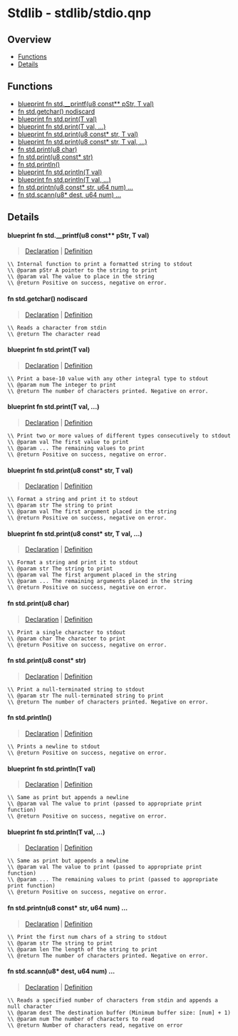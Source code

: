 
# Stdlib - stdlib/stdio.qnp

## Overview
 - [Functions](#functions)
 - [Details](#details)


## Functions
 - [blueprint fn<i32> std.__printf(u8 const** pStr, T val)](#ref_5c548d50a62e41943eb4522237760aff)
 - [fn<u8> std.getchar() nodiscard](#ref_76fecaf8690d625128fa68de74fb70d6)
 - [blueprint fn<i32> std.print(T val)](#ref_f911f938c5caae164e9b6747fa41fd54)
 - [blueprint fn<i32> std.print(T val, ...)](#ref_3e72e89e1a071c31d44d88eb9d36f342)
 - [blueprint fn<i32> std.print(u8 const* str, T val)](#ref_76052300ae4c3caf8218676efdc87983)
 - [blueprint fn<i32> std.print(u8 const* str, T val, ...)](#ref_bdf729eb87a6b4e6cc942beac4faeb18)
 - [fn<i32> std.print(u8 char)](#ref_a388b9205001ba95d248317a25957212)
 - [fn<i32> std.print(u8 const* str)](#ref_2c377c9449edfe997008ebae6a89c01c)
 - [fn<i32> std.println()](#ref_bd854160adb0b0a08885584935647bbc)
 - [blueprint fn<i32> std.println(T val)](#ref_7506373c16f2b3b93801d1f7eaca6e58)
 - [blueprint fn<i32> std.println(T val, ...)](#ref_192a1b60464cb652aecf20f39ec473d4)
 - [fn<i32> std.printn(u8 const* str, u64 num) ...](#ref_547043127b25e8f522a331d71189b4a3)
 - [fn<i32> std.scann(u8* dest, u64 num) ...](#ref_0d124b96487848ab4d7d56f75e0cd43a)

## Details
#### <a id="ref_5c548d50a62e41943eb4522237760aff"/>blueprint fn<i32> std.__printf(u8 const** pStr, T val)
> [Declaration](/stdlib/stdio.qnp?plain=1#L51) | [Definition](/stdlib/stdio.qnp?plain=1#L107)
```qinp
\\ Internal function to print a formatted string to stdout
\\ @param pStr A pointer to the string to print
\\ @param val The value to place in the string
\\ @return Positive on success, negative on error.
```
#### <a id="ref_76fecaf8690d625128fa68de74fb70d6"/>fn<u8> std.getchar() nodiscard
> [Declaration](/stdlib/stdio.qnp?plain=1#L70) | [Definition](/stdlib/stdio.qnp?plain=1#L135)
```qinp
\\ Reads a character from stdin
\\ @return The character read
```
#### <a id="ref_f911f938c5caae164e9b6747fa41fd54"/>blueprint fn<i32> std.print(T val)
> [Declaration](/stdlib/stdio.qnp?plain=1#L26) | [Definition](/stdlib/stdio.qnp?plain=1#L88)
```qinp
\\ Print a base-10 value with any other integral type to stdout
\\ @param num The integer to print
\\ @return The number of characters printed. Negative on error.
```
#### <a id="ref_3e72e89e1a071c31d44d88eb9d36f342"/>blueprint fn<i32> std.print(T val, ...)
> [Declaration](/stdlib/stdio.qnp?plain=1#L32) | [Definition](/stdlib/stdio.qnp?plain=1#L92)
```qinp
\\ Print two or more values of different types consecutively to stdout
\\ @param val The first value to print
\\ @param ... The remaining values to print
\\ @return Positive on success, negative on error.
```
#### <a id="ref_76052300ae4c3caf8218676efdc87983"/>blueprint fn<i32> std.print(u8 const* str, T val)
> [Declaration](/stdlib/stdio.qnp?plain=1#L38) | [Definition](/stdlib/stdio.qnp?plain=1#L97)
```qinp
\\ Format a string and print it to stdout
\\ @param str The string to print
\\ @param val The first argument placed in the string
\\ @return Positive on success, negative on error.
```
#### <a id="ref_bdf729eb87a6b4e6cc942beac4faeb18"/>blueprint fn<i32> std.print(u8 const* str, T val, ...)
> [Declaration](/stdlib/stdio.qnp?plain=1#L45) | [Definition](/stdlib/stdio.qnp?plain=1#L102)
```qinp
\\ Format a string and print it to stdout
\\ @param str The string to print
\\ @param val The first argument placed in the string
\\ @param ... The remaining arguments placed in the string
\\ @return Positive on success, negative on error.
```
#### <a id="ref_a388b9205001ba95d248317a25957212"/>fn<i32> std.print(u8 char)
> [Declaration](/stdlib/stdio.qnp?plain=1#L21) | [Definition](/stdlib/stdio.qnp?plain=1#L85)
```qinp
\\ Print a single character to stdout
\\ @param char The character to print
\\ @return Positive on success, negative on error.
```
#### <a id="ref_2c377c9449edfe997008ebae6a89c01c"/>fn<i32> std.print(u8 const* str)
> [Declaration](/stdlib/stdio.qnp?plain=1#L16) | [Definition](/stdlib/stdio.qnp?plain=1#L82)
```qinp
\\ Print a null-terminated string to stdout
\\ @param str The null-terminated string to print
\\ @return The number of characters printed. Negative on error.
```
#### <a id="ref_bd854160adb0b0a08885584935647bbc"/>fn<i32> std.println()
> [Declaration](/stdlib/stdio.qnp?plain=1#L55) | [Definition](/stdlib/stdio.qnp?plain=1#L121)
```qinp
\\ Prints a newline to stdout
\\ @return Positive on success, negative on error.
```
#### <a id="ref_7506373c16f2b3b93801d1f7eaca6e58"/>blueprint fn<i32> std.println(T val)
> [Declaration](/stdlib/stdio.qnp?plain=1#L60) | [Definition](/stdlib/stdio.qnp?plain=1#L125)
```qinp
\\ Same as print but appends a newline
\\ @param val The value to print (passed to appropriate print function)
\\ @return Positive on success, negative on error.
```
#### <a id="ref_192a1b60464cb652aecf20f39ec473d4"/>blueprint fn<i32> std.println(T val, ...)
> [Declaration](/stdlib/stdio.qnp?plain=1#L66) | [Definition](/stdlib/stdio.qnp?plain=1#L130)
```qinp
\\ Same as print but appends a newline
\\ @param val The value to print (passed to appropriate print function)
\\ @param ... The remaining values to print (passed to appropriate print function)
\\ @return Positive on success, negative on error.
```
#### <a id="ref_547043127b25e8f522a331d71189b4a3"/>fn<i32> std.printn(u8 const* str, u64 num) ...
> [Declaration](/stdlib/stdio.qnp?plain=1#L11) | [Definition](/stdlib/platform/linux/stdio.qnp?plain=1#L15)
```qinp
\\ Print the first num chars of a string to stdout
\\ @param str The string to print
\\ @param len The length of the string to print
\\ @return The number of characters printed. Negative on error.
```
#### <a id="ref_0d124b96487848ab4d7d56f75e0cd43a"/>fn<i32> std.scann(u8* dest, u64 num) ...
> [Declaration](/stdlib/stdio.qnp?plain=1#L76) | [Definition](/stdlib/platform/linux/stdio.qnp?plain=1#L18)
```qinp
\\ Reads a specified number of characters from stdin and appends a null character
\\ @param dest The destination buffer (Minimum buffer size: [num] + 1)
\\ @param num The number of characters to read
\\ @return Number of characters read, negative on error
```

